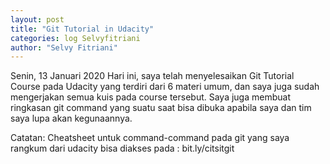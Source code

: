 ```yaml
---
layout: post
title: "Git Tutorial in Udacity"
categories: log Selvyfitriani
author: "Selvy Fitriani"
---
```


Senin, 13 Januari 2020
Hari ini, saya telah menyelesaikan Git Tutorial Course pada Udacity yang terdiri dari 6 materi umum, dan saya juga sudah mengerjakan semua kuis pada course tersebut. Saya juga membuat ringkasan git command yang suatu saat bisa dibuka apabila saya dan tim saya lupa akan kegunaannya.


Catatan:
Cheatsheet untuk command-command pada git yang saya rangkum dari udacity bisa diakses pada : bit.ly/citsitgit